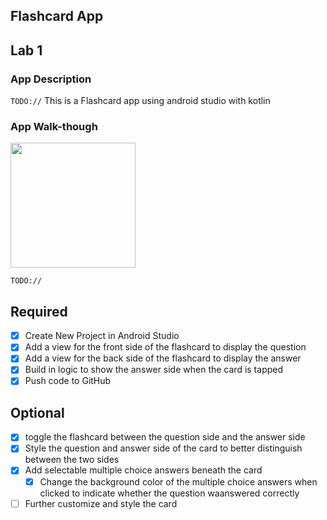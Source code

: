 ## Flashcard App

## Lab 1

### App Description
`TODO://` This is a Flashcard app using android studio with kotlin

### App Walk-though

<img src="[https://g.recordit.co/HUqfRkPQUK.gif](http://g.recordit.co/HUqfRkPQUK.gif)" width=200><br>

`TODO://`

## Required
- [x] Create New Project in Android Studio
- [x] Add a view for the front side of the flashcard to display the question
- [x] Add a view for the back side of the flashcard to display the answer
- [x] Build in logic to show the answer side when the card is tapped
- [x] Push code to GitHub
## Optional
- [x] toggle the flashcard between the question side and the answer side
- [x] Style the question and answer side of the card to better distinguish between the two sides
- [x] Add selectable multiple choice answers beneath the card
   - [x] Change the background color of the multiple choice answers when clicked to indicate whether the question waanswered correctly
- [ ] Further customize and style the card
